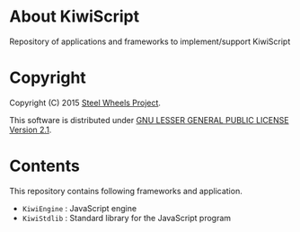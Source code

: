 # About KiwiScript
Repository of applications and frameworks to implement/support KiwiScript

# Copyright
Copyright (C) 2015 [Steel Wheels Project](https://sites.google.com/site/steelwheelsproject/).

This software is distributed under [GNU LESSER GENERAL PUBLIC LICENSE Version 2.1](https://www.gnu.org/licenses/lgpl-2.1-standalone.html).

# Contents
This repository contains following frameworks and application.
* `KiwiEngine` : JavaScript engine
* `KiwiStdlib` : Standard library for the JavaScript program

